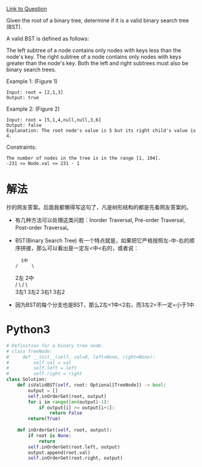 [Link to Question](https://leetcode.com/explore/interview/card/top-interview-questions-easy/94/trees/625/)



Given the root of a binary tree, determine if it is a valid binary search tree (BST).

A valid BST is defined as follows:

The left subtree of a node contains only nodes with keys less than the node's key.
The right subtree of a node contains only nodes with keys greater than the node's key.
Both the left and right subtrees must also be binary search trees.
 

Example 1:
(Figure 1)
```
Input: root = [2,1,3]
Output: true
```
Example 2:
(Figure 2)
```
Input: root = [5,1,4,null,null,3,6]
Output: false
Explanation: The root node's value is 5 but its right child's value is 4.
 ```

Constraints:
```
The number of nodes in the tree is in the range [1, 104].
-231 <= Node.val <= 231 - 1
```

# 解法
抄的网友答案。后面我都懒得写这句了，凡是树形结构的都是先看网友答案的。
- 有几种方法可以处理这类问题：Inorder Traversal, Pre-order Traversal, Post-order Traversal。
- BST(Binary Search Tree) 有一个特点就是，如果把它严格按照左-中-右的顺序拼接，那么可以看出是一定左<中<右的，或者说：

        1中    
      /     \    
    2左       2中    
  /    \     /   \    
3左1   3左2 3右1   3右2    

- 因为BST的每个分支也是BST，那么2左<1中<2右，而3左2=不一定=小于1中



# Python3
```python
# Definition for a binary tree node.
# class TreeNode:
#     def __init__(self, val=0, left=None, right=None):
#         self.val = val
#         self.left = left
#         self.right = right
class Solution:
    def isValidBST(self, root: Optional[TreeNode]) -> bool:
        output = []
        self.inOrderGet(root, output)
        for i in range(len(output)-1):
            if output[i] >= output[i+1]:
                return False
        return(True)
        
    def inOrderGet(self, root, output):
        if root is None:
            return
        self.inOrderGet(root.left, output)
        output.append(root.val)
        self.inOrderGet(root.right, output)
```